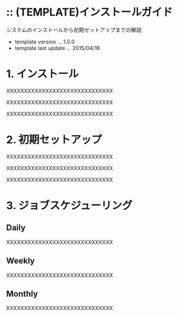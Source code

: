 
:: (TEMPLATE)インストールガイド
===

システムのインストールから初期セットアップまでの解説

- template version ... 1.0.0
- template last update ... 2015/04/16

# 1. インストール

XXXXXXXXXXXXXXXXXXXXXXXXXXXXXX

XXXXXXXXXXXXXXXXXXXXXXXXXXXXXX

XXXXXXXXXXXXXXXXXXXXXXXXXXXXXX

# 2. 初期セットアップ

XXXXXXXXXXXXXXXXXXXXXXXXXXXXXX

XXXXXXXXXXXXXXXXXXXXXXXXXXXXXX

XXXXXXXXXXXXXXXXXXXXXXXXXXXXXX

# 3. ジョブスケジューリング

## Daily

XXXXXXXXXXXXXXXXXXXXXXXXXXXXXX

## Weekly

XXXXXXXXXXXXXXXXXXXXXXXXXXXXXX

## Monthly

XXXXXXXXXXXXXXXXXXXXXXXXXXXXXX
